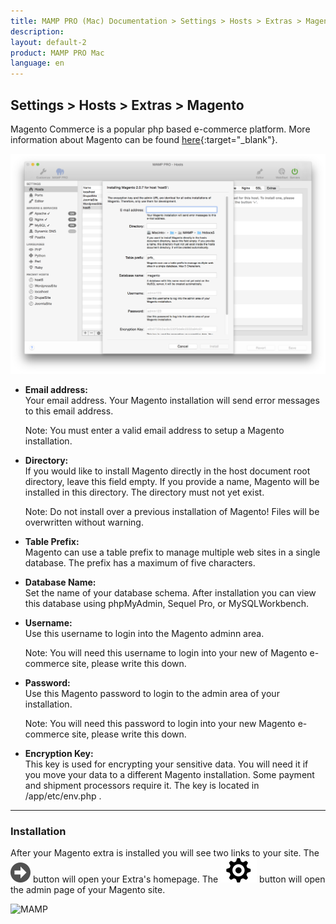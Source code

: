 ```yaml
---
title: MAMP PRO (Mac) Documentation > Settings > Hosts > Extras > Magento
description: 
layout: default-2
product: MAMP PRO Mac
language: en
---
```


## Settings > Hosts > Extras > Magento

Magento Commerce is a popular php based e-commerce platform. More information about Magento can be found [here](https://www.magento.com){:target="_blank"}.

![MAMP](/en/MAMP-PRO-Mac/Settings/Hosts/Extras/Magento/Magento.png)

*  **Email address:**  
   Your email address. Your Magento installation will send error messages to this email address.
   <div class="alert" role="alert">   
   Note: You must enter a valid email address to setup a Magento installation.
   </div>

*  **Directory:**  
   If you would like to install Magento directly in the host document root directory, leave this field empty. If you provide a name, Magento will be installed in this directory. The directory must not yet exist.  
   
   <div class="alert" role="alert">      
   Note: Do not install over a previous installation of Magento! Files will be overwritten without warning.
   </div>

*  **Table Prefix:**  
   Magento can use a table prefix to manage multiple web sites in a single database. The prefix has a maximum of five characters.

*  **Database Name:**  
   Set the name of your database schema. After installation you can view this database using phpMyAdmin, Sequel Pro, or MySQLWorkbench.
 
*  **Username:**  
   Use this username to login into the Magento adminn area.  
   <div class="alert" role="alert">   
   Note: You will need this username to login into your new of Magento e-commerce site, please write this down. 
   </div>

*  **Password:**  
   Use this Magento password to login to the admin area of your installation.  
   <div class="alert" role="alert">   
   Note: You will need this password to login into your new Magento e-commerce site, please write this down.
   </div>

*  **Encryption Key:**  
   This key is used for encrypting your sensitive data. You will need it if you move your data to a different Magento installation. Some payment and shipment processors require it. The key is located in <document root>/app/etc/env.php .

---

### Installation
 
After your Magento extra is installed you will see two links to your site. The ![MAMP](/en/MAMP-PRO-Mac/Settings/Hosts/Extras/BlackArrow.png) button will open your Extra's homepage. The ![MAMP](/en/MAMP-PRO-Mac/Settings/Hosts/Extras/gear.png) button will open the admin page of your Magento site.

![MAMP](/en/MAMP-PRO-Mac/Settings/Hosts/Extras/WordPress/installMagento.png)
